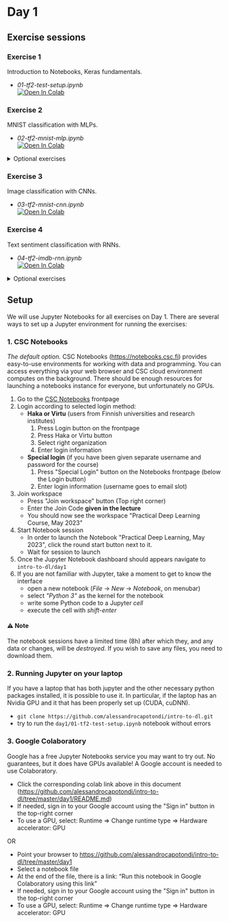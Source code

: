 # Day 1

## Exercise sessions

### Exercise 1

Introduction to Notebooks, Keras fundamentals.

* *01-tf2-test-setup.ipynb*<br/>[![Open In Colab](https://colab.research.google.com/assets/colab-badge.svg)](https://colab.research.google.com/github/alessandrocapotondi/intro-to-dl/blob/main/day1/01-tf2-test-setup.ipynb)

### Exercise 2

MNIST classification with MLPs.

* *02-tf2-mnist-mlp.ipynb*<br/>[![Open In Colab](https://colab.research.google.com/assets/colab-badge.svg)](https://colab.research.google.com/github/alessandrocapotondi/intro-to-dl/blob/main/day1/02-tf2-mnist-mlp.ipynb)

<details><summary>Optional exercises</summary>

* *pytorch-mnist-mlp.ipynb* (Pytorch version)<br/>[![Open In Colab](https://colab.research.google.com/assets/colab-badge.svg)](https://colab.research.google.com/github/alessandrocapotondi/intro-to-dl/blob/main/day1/optional/pytorch-mnist-mlp.ipynb)

* *tf2-chd-mlp.ipynb* (Regression with MLPs)<br/>[![Open In Colab](https://colab.research.google.com/assets/colab-badge.svg)](https://colab.research.google.com/github/alessandrocapotondi/intro-to-dl/blob/main/day1/optional/tf2-chd-mlp.ipynb)

</details>

### Exercise 3

Image classification with CNNs.

* *03-tf2-mnist-cnn.ipynb*<br/>[![Open In Colab](https://colab.research.google.com/assets/colab-badge.svg)](https://colab.research.google.com/github/alessandrocapotondi/intro-to-dl/blob/main/day1/03-tf2-mnist-cnn.ipynb)

### Exercise 4

Text sentiment classification with RNNs.

* *04-tf2-imdb-rnn.ipynb*<br/>[![Open In Colab](https://colab.research.google.com/assets/colab-badge.svg)](https://colab.research.google.com/github/alessandrocapotondi/intro-to-dl/blob/main/day1/04-tf2-imdb-rnn.ipynb)

<details><summary>Optional exercises</summary>

* *tf2-aclImdb-bert.ipynb* (Text sentiment classification with BERT)<br/>[![Open In Colab](https://colab.research.google.com/assets/colab-badge.svg)](https://colab.research.google.com/github/alessandrocapotondi/intro-to-dl/blob/main/day1/optional/tf2-aclImdb-bert.ipynb)

* *tf2-imdb-cnn.ipynb* (Text sentiment classification with CNNs)<br/>[![Open In Colab](https://colab.research.google.com/assets/colab-badge.svg)](https://colab.research.google.com/github/alessandrocapotondi/intro-to-dl/blob/main/day1/optional/tf2-imdb-cnn.ipynb)

* *tf2-mnist-rnn.ipynb* (MNIST classification with RNNs)<br/>[![Open In Colab](https://colab.research.google.com/assets/colab-badge.svg)](https://colab.research.google.com/github/alessandrocapotondi/intro-to-dl/blob/main/day1/optional/tf2-mnist-rnn.ipynb)

</details>

## Setup

We will use Jupyter Notebooks for all exercises on Day 1. There are several ways to set up a Jupyter environment for running the exercises:

### 1. CSC Notebooks

*The default option.* CSC Notebooks (https://notebooks.csc.fi) provides easy-to-use environments for working with data and programming. You can access everything via your web browser and CSC cloud environment computes on the background. There should be enough resources for launching a notebooks instance for everyone, but unfortunately no GPUs. 

1. Go to the [CSC Notebooks](https://notebooks.csc.fi) frontpage
2. Login according to selected login method:
   - **Haka or Virtu** (users from Finnish universities and research institutes)
       1. Press Login button on the frontpage
       2. Press Haka or Virtu button
       3. Select right organization
       4. Enter login information
   - **Special login** (if you have been given separate username and password for the course)
       1. Press "Special Login" button on the Notebooks frontpage (below the Login button)
       2. Enter login information (username goes to email slot)
3. Join workspace
   - Press "Join workspace" button (Top right corner)
   - Enter the Join Code **given in the lecture**
   - You should now see the workspace "Practical Deep Learning Course, May 2023"
4. Start Notebook session
   - In order to launch the Notebook "Practical Deep Learning, May 2023", click the round start button next to it.
   - Wait for session to launch
5. Once the Jupyter Notebook dashboard should appears navigate to `intro-to-dl/day1` 
6. If you are not familiar with Jupyter, take a moment to get to know the interface
   - open a new notebook (*File* -> *New* -> *Notebook*, on menubar) 
   - select *"Python 3"* as the kernel for the notebook
   - write some Python code to a Jupyter *cell*
   - execute the cell with *shift-enter*

#### :warning: Note
The notebook sessions have a limited time (8h) after which they, and any data or changes, will be *destroyed*. If you wish to save any files, you need to download them.
    
### 2. Running Jupyter on your laptop

If you have a laptop that has both jupyter and the other necessary python packages installed, it is possible to use it. In particular, if the laptop has an Nvidia GPU and it that has been properly set up (CUDA, cuDNN).

* `git clone https://github.com/alessandrocapotondi/intro-to-dl.git`   
* try to run the `day1/01-tf2-test-setup.ipynb` notebook without errors

### 3. Google Colaboratory

Google has a free Jupyter Notebooks service you may want to try out. No guarantees, but it does have GPUs available! A Google account is needed to use Colaboratory. 

* Click the corresponding colab link above in this document (https://github.com/alessandrocapotondi/intro-to-dl/tree/master/day1/README.md)
* If needed, sign in to your Google account using the "Sign in" button in the top-right corner
* To use a GPU, select: Runtime => Change runtime type => Hardware accelerator: GPU

OR

* Point your browser to https://github.com/alessandrocapotondi/intro-to-dl/tree/master/day1 
* Select a notebook file
* At the end of the file, there is a link: “Run this notebook in Google Colaboratory using this link”
* If needed, sign in to your Google account using the "Sign in" button in the top-right corner
* To use a GPU, select: Runtime => Change runtime type => Hardware accelerator: GPU
